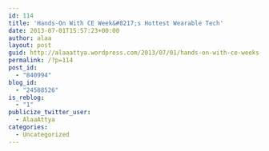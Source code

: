 ```yaml
---
id: 114
title: 'Hands-On With CE Week&#8217;s Hottest Wearable Tech'
date: 2013-07-01T15:57:23+00:00
author: alaa
layout: post
guid: http://alaaattya.wordpress.com/2013/07/01/hands-on-with-ce-weeks-hottest-wearable-tech/
permalink: /?p=114
post_id:
  - "840994"
blog_id:
  - "24588526"
is_reblog:
  - "1"
publicize_twitter_user:
  - AlaaAttya
categories:
  - Uncategorized
---
```

